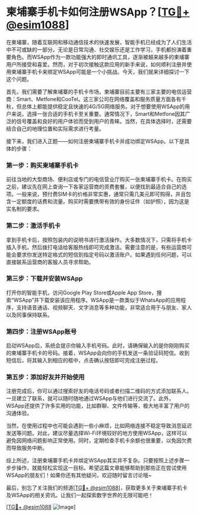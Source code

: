 # 柬埔寨手机卡如何注册WSApp？[[TG💪+ @esim1088](https://t.me/s/esim1088)]

在柬埔寨，随着互联网和移动通信技术的快速发展，智能手机已经成为了人们生活中不可或缺的一部分。无论是日常沟通、社交娱乐还是工作学习，手机都扮演着重要角色。而WSApp作为一款功能强大的即时通讯工具，逐渐被越来越多的柬埔寨用户所接受和喜爱。然而，对于初次接触这款应用的新手来说，如何顺利注册并使用柬埔寨手机卡来绑定WSApp可能是一个小挑战。今天，我们就来详细探讨一下这个问题。

首先，我们需要了解柬埔寨的手机卡市场。柬埔寨目前主要有三家主要的电信运营商：Smart、Metfone和CooTel。这三家公司在网络覆盖和服务质量方面各有千秋，但总体上都能提供稳定且快速的4G/5G网络服务。对于想要使用WSApp的用户来说，选择一张合适的手机卡至关重要。通常情况下，Smart和Metfone因其广泛的信号覆盖和良好的用户体验而受到用户的青睐。当然，在具体选择时，还需要结合自己的地理位置和实际需求进行考量。

接下来，我们进入正题——如何注册柬埔寨手机卡并成功绑定WSApp。以下是具体的步骤：

### 第一步：购买柬埔寨手机卡

前往当地的大型商场、便利店或专门的电信营业厅购买一张柬埔寨手机卡。在购买之前，建议先在网上查询一下各家运营商的资费套餐，以便找到最适合自己的选项。一般来说，预付费SIM卡的价格非常实惠，通常只需几美元即可购得，并且包含一定额度的话费和流量。购买时需要携带有效的身份证件（如护照），因为这是实名制的要求。

### 第二步：激活手机卡

拿到手机卡后，按照包装内的说明书进行激活操作。大多数情况下，只需将手机卡插入手机，然后拨打电话给客服热线即可完成激活。需要注意的是，有些运营商可能会要求你发送特定格式的短信到指定号码以激活账户。如果遇到任何问题，可以直接联系运营商的客服人员寻求帮助。

### 第三步：下载并安装WSApp

打开你的智能手机，访问Google Play Store或Apple App Store，搜索“WSApp”并下载安装该应用程序。WSApp是一款类似于WhatsApp的应用程序，支持语音通话、视频聊天、文字消息等多种功能，非常适合用于与朋友、家人以及同事保持联系。

### 第四步：注册WSApp账号

启动WSApp后，系统会提示你输入手机号码。此时，请确保输入的是你刚刚购买的柬埔寨手机卡的号码。接着，WSApp会向你的手机发送一条验证码短信。收到短信后，将其输入到相应的框中，点击确认按钮即可完成注册过程。

### 第五步：添加好友并开始使用

注册完成后，你可以通过搜索好友的电话号码或者扫描二维码的方式添加联系人。一旦建立了联系，就可以随时随地通过WSApp与他们进行交流了。此外，WSApp还提供了许多实用的功能，比如群聊、文件传输等，极大地丰富了用户的沟通体验。

当然，在使用过程中也可能会遇到一些小麻烦，比如网络连接不稳定导致消息延迟发送等问题。对此，建议尽量选择Wi-Fi环境较好的地方使用WSApp，这样可以避免因网络问题影响正常使用。同时，定期检查手机卡余额也很重要，以免因欠费而导致服务中断。

综上所述，注册柬埔寨手机卡并绑定WSApp其实并不复杂。只要按照上述步骤一步步操作，就能轻松实现这一目标。希望这篇文章能够帮助到那些正在尝试使用WSApp的朋友们！如果你还有其他疑问，欢迎随时留言讨论哦~

最后，别忘了关注我们的频道[[TG💪+ @esim1088](https://t.me/s/esim1088)]，获取更多关于柬埔寨手机卡及WSApp的相关资讯。让我们一起探索数字世界的无限可能吧！

[[TG💪+ @esim1088](https://t.me/s/esim1088) ![Image](https://i.postimg.cc/4NQfJmqS/Snipaste-2025-05-13-00-14-12.png)]